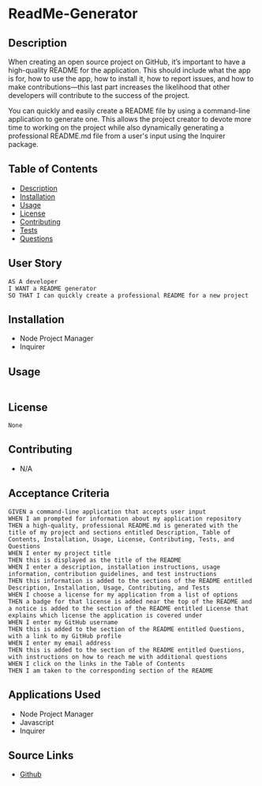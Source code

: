 # ReadMe-Generator

## Description 
When creating an open source project on GitHub, it’s important to have a high-quality README for the application. This should include what the app is for, how to use the app, how to install it, how to report issues, and how to make contributions—this last part increases the likelihood that other developers will contribute to the success of the project.

You can quickly and easily create a README file by using a command-line application to generate one. This allows the project creator to devote more time to working on the project while also dynamically generating a professional README.md file from a user's input using the Inquirer package.

## Table of Contents
* [Description](#description)
* [Installation](#installation)
* [Usage](#usage)
* [License](#license)
* [Contributing](#contributing)
* [Tests](#tests)
* [Questions](#questions)

## User Story

```
AS A developer
I WANT a README generator
SO THAT I can quickly create a professional README for a new project
```

## Installation 

* Node Project Manager
* Inquirer 

## Usage

```
```

## License

```
None
```

## Contributing 

* N/A


## Acceptance Criteria
```
GIVEN a command-line application that accepts user input
WHEN I am prompted for information about my application repository
THEN a high-quality, professional README.md is generated with the title of my project and sections entitled Description, Table of Contents, Installation, Usage, License, Contributing, Tests, and Questions
WHEN I enter my project title
THEN this is displayed as the title of the README
WHEN I enter a description, installation instructions, usage information, contribution guidelines, and test instructions
THEN this information is added to the sections of the README entitled Description, Installation, Usage, Contributing, and Tests
WHEN I choose a license for my application from a list of options
THEN a badge for that license is added near the top of the README and a notice is added to the section of the README entitled License that explains which license the application is covered under
WHEN I enter my GitHub username
THEN this is added to the section of the README entitled Questions, with a link to my GitHub profile
WHEN I enter my email address
THEN this is added to the section of the README entitled Questions, with instructions on how to reach me with additional questions
WHEN I click on the links in the Table of Contents
THEN I am taken to the corresponding section of the README
```

## Applications Used
* Node Project Manager
* Javascript
* Inquirer

## Source Links

* [Github]('https://github.com/Samya129/ReadMe-Generator')

